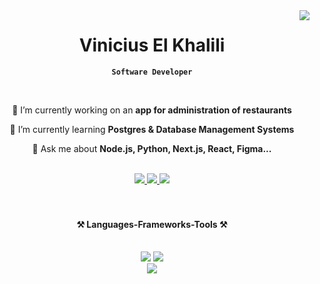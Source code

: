 <img align="right" src="https://visitor-badge.laobi.icu/badge?page_id=vinicius-el-khalili.vinicius-el-khalili" />

<div align="center">

# Vinicius El Khalili
**`Software Developer`**

<br/>

<div align="center">

🔭 I’m currently working on an **app for administration of restaurants**

🌱 I’m currently learning **Postgres & Database Management Systems**

💬 Ask me about **Node.js, Python, Next.js, React, Figma...**

<br/>

<div align="center"> 

  <a href="mailto:vinicius.khalili@gmail.com">
    <img src="https://img.shields.io/badge/Gmail-333333?style=for-the-badge&logo=gmail&logoColor=red" />
  </a>

  <a href="https://linkedin.com/in/pedro-sales-muniz" target="_blank">
    <img src="https://img.shields.io/badge/LinkedIn-0077B5?style=for-the-badge&logo=linkedin&logoColor=white" target="_blank" />
  </a>

  <a href="https://salesp07.github.io" target="_blank">
     <img src="https://img.shields.io/badge/Portfolio-FF5722?style=for-the-badge&logo=todoist&logoColor=white" target="_blank" />
  </a>

</div>

</div>

<br/>
<br/>
<h4>
    ⚒️ Languages-Frameworks-Tools ⚒️
</h4>

<br/>
<div align="center">
    <img src="https://skillicons.dev/icons?i=next,react,mui,tailwind,typescript,javascript,html,css,sass" />
    <img src="https://skillicons.dev/icons?i=nodejs,express,python,fastapi,django,postgres,mongodb,redis" /><br>
    <img src="https://skillicons.dev/icons?i=docker,vercel,heroku,netlify,ubuntu,linux" />
    
</div>
